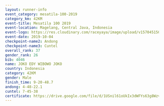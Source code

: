 ```yaml
---
layout: runner-info 
event_category: mesatila-100-2019 
category_km: 42KM 
event-title: Mesatila 100 2019 
event-location: Magelang, Central Java, Indonesia 
event-logo: https://res.cloudinary.com/raceyaya/image/upload/v1570451507/logo/mesastila100_jin7bl.jpg 
event-date: 2019-10-04 
checkpoint-name2: Andong 
checkpoint-name3: Cuntel 
overall_rank: 37
gender_rank: 26
bib: 4046
name: JOKO EDY WIBOWO JOKO
country: Indonesia
category: 42KM
gender: Male
finish_time: 9-20-48.7
andong: 4-48-22.1
cuntel: 7-45-38
certificate: https://drive.google.com/file/d/1USnil61oUkIx3dWFYs63g8Wzvnqw-Uc_/view?usp=sharing
---
```

